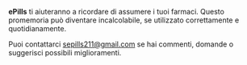 **ePills** ti aiuteranno a ricordare di assumere i tuoi farmaci. Questo promemoria può diventare incalcolabile, se utilizzato correttamente e quotidianamente.

Puoi contattarci <sepills211@gmail.com> se hai commenti, domande o suggerisci possibili miglioramenti.
